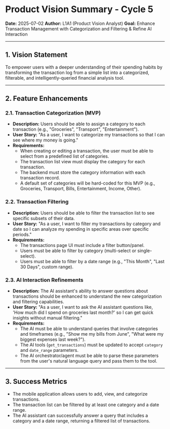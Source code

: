 # Product Vision Summary - Cycle 5

**Date:** 2025-07-02
**Author:** L1A1 (Product Vision Analyst)
**Goal:** Enhance Transaction Management with Categorization and Filtering & Refine AI Interaction

---

## 1. Vision Statement

To empower users with a deeper understanding of their spending habits by transforming the transaction log from a simple list into a categorized, filterable, and intelligently-queried financial analysis tool.

---

## 2. Feature Enhancements

### 2.1. Transaction Categorization (MVP)

-   **Description:** Users should be able to assign a category to each transaction (e.g., "Groceries", "Transport", "Entertainment").
-   **User Story:** "As a user, I want to categorize my transactions so that I can see where my money is going."
-   **Requirements:**
    -   When creating or editing a transaction, the user must be able to select from a predefined list of categories.
    -   The transaction list view must display the category for each transaction.
    -   The backend must store the category information with each transaction record.
    -   A default set of categories will be hard-coded for this MVP (e.g., Groceries, Transport, Bills, Entertainment, Income, Other).

### 2.2. Transaction Filtering

-   **Description:** Users should be able to filter the transaction list to see specific subsets of their data.
-   **User Story:** "As a user, I want to filter my transactions by category and date so I can analyze my spending in specific areas over specific periods."
-   **Requirements:**
    -   The transactions page UI must include a filter button/panel.
    -   Users must be able to filter by category (multi-select or single-select).
    -   Users must be able to filter by a date range (e.g., "This Month", "Last 30 Days", custom range).

### 2.3. AI Interaction Refinements

-   **Description:** The AI assistant's ability to answer questions about transactions should be enhanced to understand the new categorization and filtering capabilities.
-   **User Story:** "As a user, I want to ask the AI assistant questions like, 'How much did I spend on groceries last month?' so I can get quick insights without manual filtering."
-   **Requirements:**
    -   The AI must be able to understand queries that involve categories and timeframes (e.g., "Show me my bills from June", "What were my biggest expenses last week?").
    -   The AI tools (`get_transactions`) must be updated to accept `category` and `date_range` parameters.
    -   The AI orchestrator/agent must be able to parse these parameters from the user's natural language query and pass them to the tool.

---

## 3. Success Metrics

-   The mobile application allows users to add, view, and categorize transactions.
-   The transaction list can be filtered by at least one category and a date range.
-   The AI assistant can successfully answer a query that includes a category and a date range, returning a filtered list of transactions. 